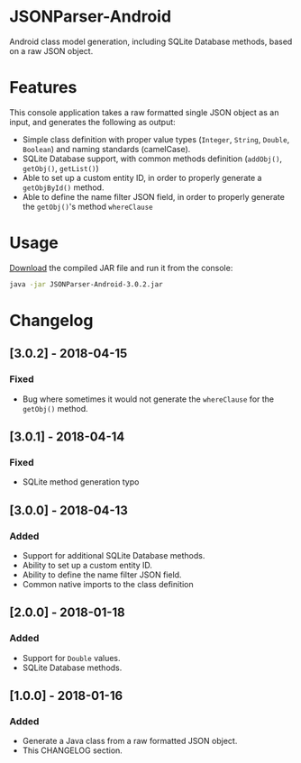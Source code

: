# JSONParser-Android

Android class model generation, including SQLite Database methods, based on a raw JSON object.

# Features

This console application takes a raw formatted single JSON object as an input, and generates the following as output:

- Simple class definition with proper value types (`Integer`, `String`, `Double`, `Boolean`) and naming standards (camelCase).
- SQLite Database support, with common methods definition (`addObj()`, `getObj()`, `getList()`)
- Able to set up a custom entity ID, in order to properly generate a `getObjById()` method.
- Able to define the name filter JSON field, in order to properly generate the `getObj()`'s method `whereClause`

# Usage

[Download](https://github.com/lcabrales/jsonparser-android/blob/master/JSONParser-Android-3.0.2.jar) the compiled JAR file and run it from the console:

```bash
java -jar JSONParser-Android-3.0.2.jar
```

# Changelog

## [3.0.2] - 2018-04-15

### Fixed
- Bug where sometimes it would not generate the `whereClause` for the `getObj()` method.

## [3.0.1] - 2018-04-14

### Fixed
- SQLite method generation typo

## [3.0.0] - 2018-04-13

### Added
- Support for additional SQLite Database methods.
- Ability to set up a custom entity ID.
- Ability to define the name filter JSON field.
- Common native imports to the class definition


## [2.0.0] - 2018-01-18

### Added
- Support for `Double` values.
- SQLite Database methods.


## [1.0.0] - 2018-01-16
### Added
- Generate a Java class from a raw formatted JSON object.
- This CHANGELOG section.
